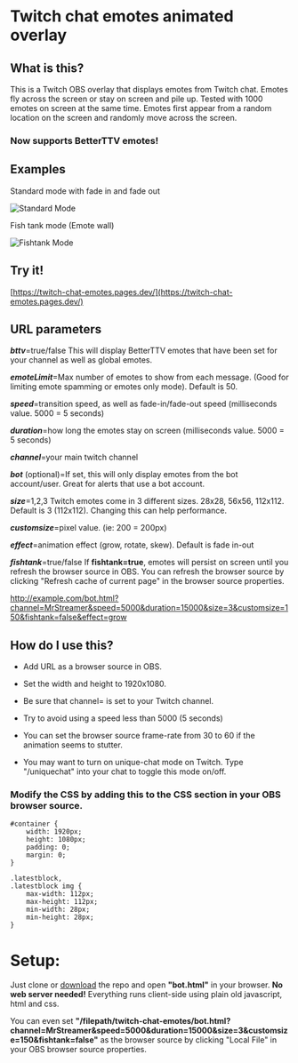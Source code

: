 # Twitch chat emotes animated overlay

## What is this?

This is a Twitch OBS overlay that displays emotes from Twitch chat. Emotes fly across the screen or stay on screen and
pile up. Tested with 1000 emotes on screen at the same time. Emotes first appear from a random location on the screen
and randomly move across the screen.

### Now supports BetterTTV emotes!

## Examples

Standard mode with fade in and fade out

![Standard Mode](https://github.com/teklynk/twitch_chat_emotes/blob/master/sample_standard.gif?raw=true "Standard Mode")

Fish tank mode (Emote wall)

![Fishtank Mode](https://github.com/teklynk/twitch_chat_emotes/blob/master/sample_fishtank.gif?raw=true "Fishtank Mode")

## Try it!

[https://twitch-chat-emotes.pages.dev/](https://twitch-chat-emotes.pages.dev/)

## URL parameters

***bttv***=true/false This will display BetterTTV emotes that have been set for your channel as well as global emotes.

***emoteLimit***=Max number of emotes to show from each message. (Good for limiting emote spamming or emotes only mode). Default is 50.

***speed***=transition speed, as well as fade-in/fade-out speed (milliseconds value. 5000 = 5 seconds)

***duration***=how long the emotes stay on screen (milliseconds value. 5000 = 5 seconds)

***channel***=your main twitch channel

***bot*** (optional)=If set, this will only display emotes from the bot account/user. Great for alerts that use a bot
account.

***size***=1,2,3 Twitch emotes come in 3 different sizes. 28x28, 56x56, 112x112. Default is 3 (112x112). Changing this
can help performance.

***customsize***=pixel value. (ie: 200 = 200px)

***effect***=animation effect (grow, rotate, skew). Default is fade in-out

***fishtank***=true/false If **fishtank=true**, emotes will persist on screen until you refresh the browser source in
OBS. You can refresh the browser source by clicking "Refresh cache of current page" in the browser source properties.

http://example.com/bot.html?channel=MrStreamer&speed=5000&duration=15000&size=3&customsize=150&fishtank=false&effect=grow

## How do I use this?

* Add URL as a browser source in OBS.

* Set the width and height to 1920x1080.

* Be sure that channel= is set to your Twitch channel.

* Try to avoid using a speed less than 5000 (5 seconds)

* You can set the browser source frame-rate from 30 to 60 if the animation seems to stutter.

* You may want to turn on unique-chat mode on Twitch. Type "/uniquechat" into your chat to toggle this mode on/off.

### Modify the CSS by adding this to the CSS section in your OBS browser source.

```
#container {
    width: 1920px;
    height: 1080px;
    padding: 0;
    margin: 0;
}

.latestblock,
.latestblock img {
    max-width: 112px;
    max-height: 112px;
    min-width: 28px;
    min-height: 28px;
}
```

# Setup:

Just clone or [download](https://github.com/teklynk/twitch_chat_emotes/archive/refs/heads/master.zip) the repo and
open **"bot.html"** in your browser. **No web server needed!** Everything runs client-side using plain old javascript,
html and css.

You can even set **"/filepath/twitch-chat-emotes/bot.html?channel=MrStreamer&speed=5000&duration=15000&size=3&customsize=150&fishtank=false"**
as the browser source by clicking "Local File" in your OBS browser source properties.
